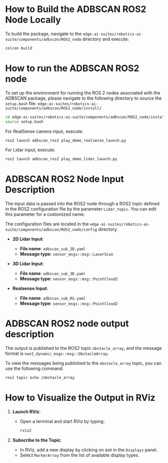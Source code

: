 # How to Build the ADBSCAN ROS2 Node Locally

To build the package, navigate to the `edge-ai-suites/robotics-ai-suite/components/adbscan/ROS2_node` directory and execute:

```bash
colcon build
```

# How to run the ADBSCAN ROS2 node
To set up the environment for running the ROS 2 nodes associated with the ADBSCAN package, please navigate to the following directory to source the `setup.bash` file: `edge-ai-suites/robotics-ai-suite/components/adbscan/ROS2_node/install/`

```bash
cd edge-ai-suites/robotics-ai-suite/components/adbscan/ROS2_node/install/
source setup.bash
```

For RealSense camera input, execute:
```bash
ros2 launch adbscan_ros2 play_demo_realsense_launch.py 
```

For Lidar input, execute:
```bash
ros2 launch adbscan_ros2 play_demo_lidar_launch.py 
```

# ADBSCAN ROS2 Node Input Description

The input data is passed into the ROS2 node through a ROS2 topic defined in the ROS2 configuration file by the parameter `Lidar_topic`. You can edit this parameter for a customized name.

The configuration files are located in the `edge-ai-suites/robotics-ai-suite/components/adbscan/ROS2_node/config` directory.

- **2D Lidar Input**:
  - **File name**: `adbscan_sub_2D.yaml`
  - **Message type**: `sensor_msgs::msg::LaserScan`

- **3D Lidar Input**:
  - **File name**: `adbscan_sub_3D.yaml`
  - **Message type**: `sensor_msgs::msg::PointCloud2`

- **Realsense Input**:
  - **File name**: `adbscan_sub_RS.yaml`
  - **Message type**: `sensor_msgs::msg::PointCloud2`

# ADBSCAN ROS2 node output description
The output is published to the ROS2 topic `obstacle_array`, and the message format is `nav2_dynamic_msgs::msg::ObstacleArray`.

To view the messages being published to the `obstacle_array` topic, you can use the following command:
``` bash
ros2 topic echo /obstacle_array
```
# How to Visualize the Output in RViz

1. **Launch RViz**:
   - Open a terminal and start RViz by typing:
     ```bash
     rviz2
     ```

2. **Subscribe to the Topic**:
   - In RViz, add a new display by clicking on `Add` in the `Displays` panel.
   - Select `MarkerArray` from the list of available display types.
